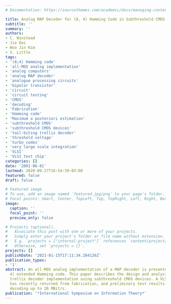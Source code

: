 ```yaml
---
# Documentation: https://sourcethemes.com/academic/docs/managing-content/

title: Analog MAP Decoder for (8, 4) Hamming Code in Subthreshold CMOS
subtitle: ''
summary: ''
authors:
- C. Winstead
- Jie Dai
- Woo Jin Kim
- S. Little
tags:
- '(8;4) Hamming code'
- 'all-MOS analog implementation'
- 'analog computers'
- 'analog MAP decoder'
- 'analogue processing circuits'
- 'bipolar transistor'
- 'circuit'
- 'circuit testing'
- 'CMOS'
- 'decoding'
- 'Fabrication'
- 'Hamming code'
- 'Maximum a posteriori estimation'
- 'subthreshold CMOS'
- 'subthreshold CMOS devices'
- 'tail-biting trellis decoder'
- 'threshold voltage'
- 'turbo codes'
- 'very large scale integration'
- 'VLSI'
- 'VLSI test chip'
categories: []
date: '2001-06-01'
lastmod: 2020-09-27T16:54:39-03:00
featured: false
draft: false

# Featured image
# To use, add an image named `featured.jpg/png` to your page's folder.
# Focal points: Smart, Center, TopLeft, Top, TopRight, Left, Right, BottomLeft, Bottom, BottomRight.
image:
  caption: ''
  focal_point: ''
  preview_only: false

# Projects (optional).
#   Associate this post with one or more of your projects.
#   Simply enter your project's folder or file name without extension.
#   E.g. `projects = ["internal-project"]` references `content/project/deep-learning/index.md`.
#   Otherwise, set `projects = []`.
projects: []
publishDate: '2021-01-15T17:11:34.284126Z'
publication_types:
- '1'
abstract: An all-MOS analog implementation of a MAP decoder is presented for the (8,
  4) extended Hamming code. This paper describes the design and analysis of a tail-biting
  trellis decoder implementation using subthreshold CMOS devices. A VLSI test chip
  has recently returned from fabrication, and preliminary test results indicate accurate
  decoding up to 20 MBit/s.
publication: '*International Symposium on Information Theory*'
---
```

